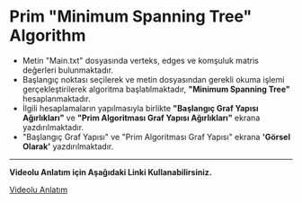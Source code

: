 # Prim "Minimum Spanning Tree" Algorithm

- Metin "Main.txt" dosyasında verteks, edges ve komşuluk matris değerleri bulunmaktadır.
- Başlangıç noktası seçilerek ve metin dosyasından gerekli okuma işlemi gerçekleştirilerek algoritma başlatılmaktadır, **"Minimum Spanning Tree"** hesaplanmaktadır.
- İlgili hesaplamaların yapılmasıyla birlikte **"Başlangıç Graf Yapısı Ağırlıkları"** ve **"Prim Algoritması Graf Yapısı Ağırlıkları"** ekrana yazdırılmaktadır.
- "Başlangıç Graf Yapısı" ve "Prim Algoritması Graf Yapısı" ekrana **'Görsel Olarak'** yazdırılmaktadır.

------------
**Videolu Anlatım için Aşağıdaki Linki Kullanabilirsiniz.**

[Videolu Anlatım](https://www.youtube.com/watch?v=U-VZwepqj50 "Videolu Anlatım") 
